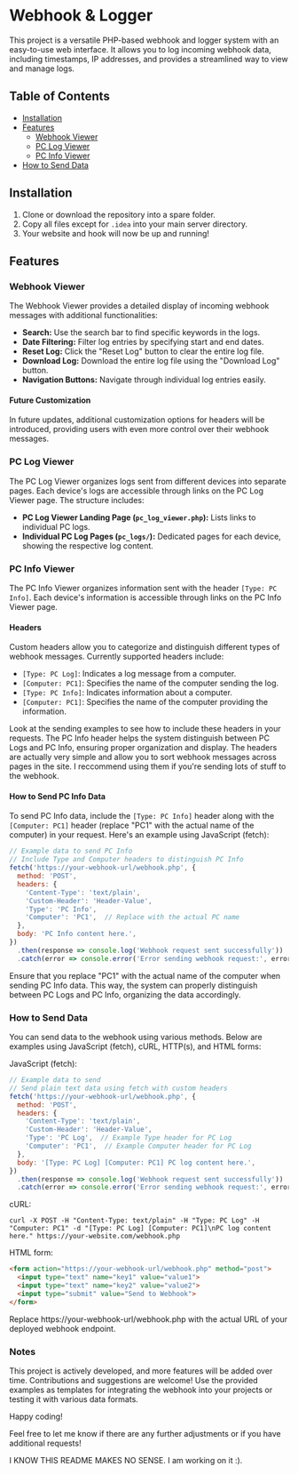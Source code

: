# Webhook & Logger

This project is a versatile PHP-based webhook and logger system with an easy-to-use web interface. It allows you to log incoming webhook data, including timestamps, IP addresses, and provides a streamlined way to view and manage logs.

## Table of Contents
- [Installation](#installation)
- [Features](#features)
    - [Webhook Viewer](#webhook-viewer)
    - [PC Log Viewer](#pc-log-viewer)
    - [PC Info Viewer](#pc-info-viewer)
- [How to Send Data](#how-to-send-data)

## Installation
1. Clone or download the repository into a spare folder.
2. Copy all files except for `.idea` into your main server directory.
3. Your website and hook will now be up and running!

## Features

### Webhook Viewer
The Webhook Viewer provides a detailed display of incoming webhook messages with additional functionalities:

- **Search:** Use the search bar to find specific keywords in the logs.
- **Date Filtering:** Filter log entries by specifying start and end dates.
- **Reset Log:** Click the "Reset Log" button to clear the entire log file.
- **Download Log:** Download the entire log file using the "Download Log" button.
- **Navigation Buttons:** Navigate through individual log entries easily.

#### Future Customization
In future updates, additional customization options for headers will be introduced, providing users with even more control over their webhook messages.

### PC Log Viewer
The PC Log Viewer organizes logs sent from different devices into separate pages. Each device's logs are accessible through links on the PC Log Viewer page. The structure includes:

- **PC Log Viewer Landing Page (`pc_log_viewer.php`):** Lists links to individual PC logs.
- **Individual PC Log Pages (`pc_logs/`):** Dedicated pages for each device, showing the respective log content.

### PC Info Viewer
The PC Info Viewer organizes information sent with the header `[Type: PC Info]`. Each device's information is accessible through links on the PC Info Viewer page.

#### Headers
Custom headers allow you to categorize and distinguish different types of webhook messages. Currently supported headers include:

- `[Type: PC Log]`: Indicates a log message from a computer.
- `[Computer: PC1]`: Specifies the name of the computer sending the log.
- `[Type: PC Info]`: Indicates information about a computer.
- `[Computer: PC1]`: Specifies the name of the computer providing the information.

Look at the sending examples to see how to include these headers in your requests. The PC Info header helps the system distinguish between PC Logs and PC Info, ensuring proper organization and display.
The headers are actually very simple and allow you to sort webhook messages across pages in the site. I reccommend using them if you're sending lots of stuff to the webhook.

#### How to Send PC Info Data
To send PC Info data, include the `[Type: PC Info]` header along with the `[Computer: PC1]` header (replace "PC1" with the actual name of the computer) in your request. Here's an example using JavaScript (fetch):

```javascript
// Example data to send PC Info
// Include Type and Computer headers to distinguish PC Info
fetch('https://your-webhook-url/webhook.php', {
  method: 'POST',
  headers: {
    'Content-Type': 'text/plain',
    'Custom-Header': 'Header-Value',
    'Type': 'PC Info',
    'Computer': 'PC1',  // Replace with the actual PC name
  },
  body: 'PC Info content here.',
})
  .then(response => console.log('Webhook request sent successfully'))
  .catch(error => console.error('Error sending webhook request:', error));
```
Ensure that you replace "PC1" with the actual name of the computer when sending PC Info data. This way, the system can properly distinguish between PC Logs and PC Info, organizing the data accordingly.

### How to Send Data

You can send data to the webhook using various methods. Below are examples using JavaScript (fetch), cURL, HTTP(s), and HTML forms:

JavaScript (fetch):

```javascript
// Example data to send
// Send plain text data using fetch with custom headers
fetch('https://your-webhook-url/webhook.php', {
  method: 'POST',
  headers: {
    'Content-Type': 'text/plain',
    'Custom-Header': 'Header-Value',
    'Type': 'PC Log',  // Example Type header for PC Log
    'Computer': 'PC1',  // Example Computer header for PC Log
  },
  body: '[Type: PC Log] [Computer: PC1] PC log content here.',
})
  .then(response => console.log('Webhook request sent successfully'))
  .catch(error => console.error('Error sending webhook request:', error));
```

cURL:
```
curl -X POST -H "Content-Type: text/plain" -H "Type: PC Log" -H "Computer: PC1" -d "[Type: PC Log] [Computer: PC1]\nPC log content here." https://your-website.com/webhook.php
```
HTML form:
```html
<form action="https://your-webhook-url/webhook.php" method="post">
  <input type="text" name="key1" value="value1">
  <input type="text" name="key2" value="value2">
  <input type="submit" value="Send to Webhook">
</form>
```

Replace https://your-webhook-url/webhook.php with the actual URL of your deployed webhook endpoint.

### Notes

This project is actively developed, and more features will be added over time. Contributions and suggestions are welcome! Use the provided examples as templates for integrating the webhook into your projects or testing it with various data formats.

Happy coding!

Feel free to let me know if there are any further adjustments or if you have additional requests!

I KNOW THIS README MAKES NO SENSE. I am working on it :).
